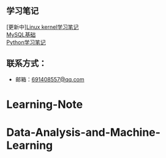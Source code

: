 ## 学习笔记

[更新中][Linux kernel学习笔记](https://github.com/Harlonxl/Learning-Note/blob/master/kernel.md)  
[MySQL基础](https://github.com/Harlonxl/Learning-Note/blob/master/mysql.md)  
[Python学习笔记](https://github.com/Harlonxl/Learning-Note/blob/master/python.md)  



## 联系方式：
- 邮箱：691408557@qq.com
# Learning-Note
# Data-Analysis-and-Machine-Learning
